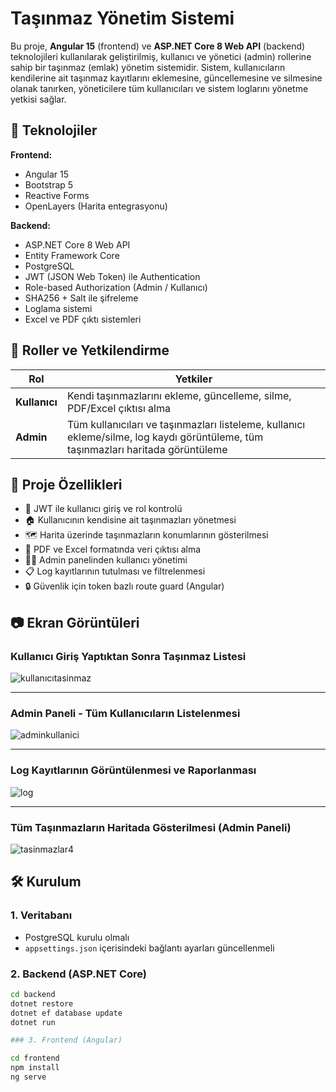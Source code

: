 # Taşınmaz Yönetim Sistemi

Bu proje, **Angular 15** (frontend) ve **ASP.NET Core 8 Web API** (backend) teknolojileri kullanılarak geliştirilmiş, kullanıcı ve yönetici (admin) rollerine sahip bir taşınmaz (emlak) yönetim sistemidir. Sistem, kullanıcıların kendilerine ait taşınmaz kayıtlarını eklemesine, güncellemesine ve silmesine olanak tanırken, yöneticilere tüm kullanıcıları ve sistem loglarını yönetme yetkisi sağlar.


## 🚀 Teknolojiler

**Frontend:**
- Angular 15
- Bootstrap 5
- Reactive Forms
- OpenLayers (Harita entegrasyonu)

**Backend:**
- ASP.NET Core 8 Web API
- Entity Framework Core
- PostgreSQL
- JWT (JSON Web Token) ile Authentication
- Role-based Authorization (Admin / Kullanıcı)
- SHA256 + Salt ile şifreleme
- Loglama sistemi
- Excel ve PDF çıktı sistemleri

## 👥 Roller ve Yetkilendirme

| Rol        | Yetkiler                                                                 |
|------------|--------------------------------------------------------------------------|
| **Kullanıcı** | Kendi taşınmazlarını ekleme, güncelleme, silme, PDF/Excel çıktısı alma |
| **Admin**     | Tüm kullanıcıları ve taşınmazları listeleme, kullanıcı ekleme/silme, log kaydı görüntüleme, tüm taşınmazları haritada görüntüleme |

## 🧩 Proje Özellikleri

- 👤 JWT ile kullanıcı giriş ve rol kontrolü
- 🏠 Kullanıcının kendisine ait taşınmazları yönetmesi
- 🗺️ Harita üzerinde taşınmazların konumlarının gösterilmesi
- 📄 PDF ve Excel formatında veri çıktısı alma
- 🧑‍💼 Admin panelinden kullanıcı yönetimi
- 📋 Log kayıtlarının tutulması ve filtrelenmesi
- 🔒 Güvenlik için token bazlı route guard (Angular)


## 📷 Ekran Görüntüleri

### Kullanıcı Giriş Yaptıktan Sonra Taşınmaz Listesi
![kullanıcıtasinmaz](https://github.com/user-attachments/assets/8df5208b-49d5-4443-baf4-3affc626b25f)


---

### Admin Paneli - Tüm Kullanıcıların Listelenmesi
![adminkullanici](https://github.com/user-attachments/assets/c0d39cf7-72de-4b93-bec2-b19e698da8e0)


---

### Log Kayıtlarının Görüntülenmesi ve Raporlanması
![log](https://github.com/user-attachments/assets/27ef2171-2aff-4492-afa5-c05b4c7ac148)

---

### Tüm Taşınmazların Haritada Gösterilmesi (Admin Paneli)
![tasinmazlar4](https://github.com/user-attachments/assets/321ba00e-5b98-432b-a3ea-e0cf06cb0e1a)



## 🛠️ Kurulum

### 1. Veritabanı
- PostgreSQL kurulu olmalı
- `appsettings.json` içerisindeki bağlantı ayarları güncellenmeli

### 2. Backend (ASP.NET Core)
```bash
cd backend
dotnet restore
dotnet ef database update
dotnet run

### 3. Frontend (Angular)

cd frontend
npm install
ng serve






